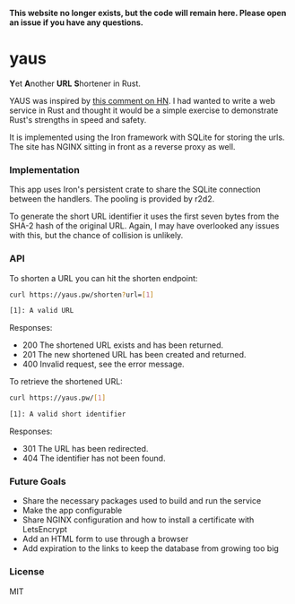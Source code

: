 **This website no longer exists, but the code will remain here. Please open an issue if you
have any questions.**

# yaus
**Y**et **A**nother **URL** **S**hortener in Rust.

YAUS was inspired by [this comment on HN](https://news.ycombinator.com/item?id=11957494).
I had wanted to write a web service in Rust and thought it would be a simple exercise
to demonstrate Rust's strengths in speed and safety.

It is implemented using the Iron framework with SQLite for storing the urls. The site has NGINX
sitting in front as a reverse proxy as well.

### Implementation
This app uses Iron's persistent crate to share the SQLite connection between the handlers. The
pooling is provided by r2d2.

To generate the short URL identifier it uses the first seven bytes from the SHA-2 hash of the
original URL. Again, I may have overlooked any issues with this, but the chance of collision
is unlikely.

### API
To shorten a URL you can hit the shorten endpoint:

```sh
curl https://yaus.pw/shorten?url=[1]

[1]: A valid URL
```

Responses:
- 200 The shortened URL exists and has been returned.
- 201 The new shortened URL has been created and returned.
- 400 Invalid request, see the error message.

To retrieve the shortened URL:

```sh
curl https://yaus.pw/[1]

[1]: A valid short identifier
```

Responses:
- 301 The URL has been redirected.
- 404 The identifier has not been found.

### Future Goals
- Share the necessary packages used to build and run the service
- Make the app configurable
- Share NGINX configuration and how to install a certificate with LetsEncrypt
- Add an HTML form to use through a browser
- Add expiration to the links to keep the database from growing too big

### License
MIT
